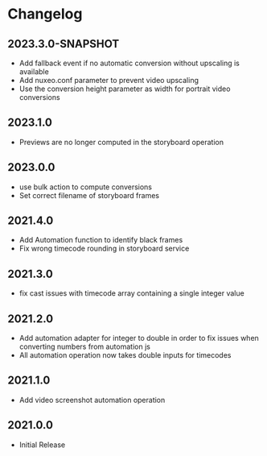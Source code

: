 # Changelog

## 2023.3.0-SNAPSHOT
- Add fallback event if no automatic conversion without upscaling is available
- Add nuxeo.conf parameter to prevent video upscaling
- Use the conversion height parameter as width for portrait video conversions

## 2023.1.0
- Previews are no longer computed in the storyboard operation

## 2023.0.0
- use bulk action to compute conversions
- Set correct filename of storyboard frames

## 2021.4.0
- Add Automation function to identify black frames
- Fix wrong timecode rounding in storyboard service

## 2021.3.0
- fix cast issues with timecode array containing a single integer value 

## 2021.2.0
- Add automation adapter for integer to double in order to fix issues when converting numbers from automation js
- All automation operation now takes double inputs for timecodes

## 2021.1.0
- Add video screenshot automation operation

## 2021.0.0
- Initial Release
